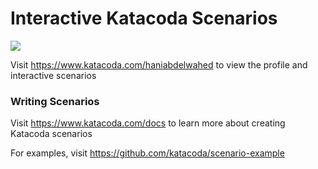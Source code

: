 # Interactive Katacoda Scenarios

[![](http://shields.katacoda.com/katacoda/haniabdelwahed/count.svg)](https://www.katacoda.com/haniabdelwahed "Get your profile on Katacoda.com")

Visit https://www.katacoda.com/haniabdelwahed to view the profile and interactive scenarios

### Writing Scenarios
Visit https://www.katacoda.com/docs to learn more about creating Katacoda scenarios

For examples, visit https://github.com/katacoda/scenario-example

